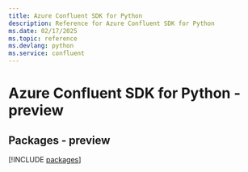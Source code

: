 ```yaml
---
title: Azure Confluent SDK for Python
description: Reference for Azure Confluent SDK for Python
ms.date: 02/17/2025
ms.topic: reference
ms.devlang: python
ms.service: confluent
---
```

# Azure Confluent SDK for Python - preview
## Packages - preview
[!INCLUDE [packages](confluent-index.md)]